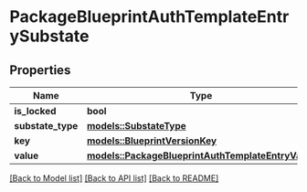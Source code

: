 # PackageBlueprintAuthTemplateEntrySubstate

## Properties

Name | Type | Description | Notes
------------ | ------------- | ------------- | -------------
**is_locked** | **bool** |  | 
**substate_type** | [**models::SubstateType**](SubstateType.md) |  | 
**key** | [**models::BlueprintVersionKey**](BlueprintVersionKey.md) |  | 
**value** | [**models::PackageBlueprintAuthTemplateEntryValue**](PackageBlueprintAuthTemplateEntryValue.md) |  | 

[[Back to Model list]](../README.md#documentation-for-models) [[Back to API list]](../README.md#documentation-for-api-endpoints) [[Back to README]](../README.md)


